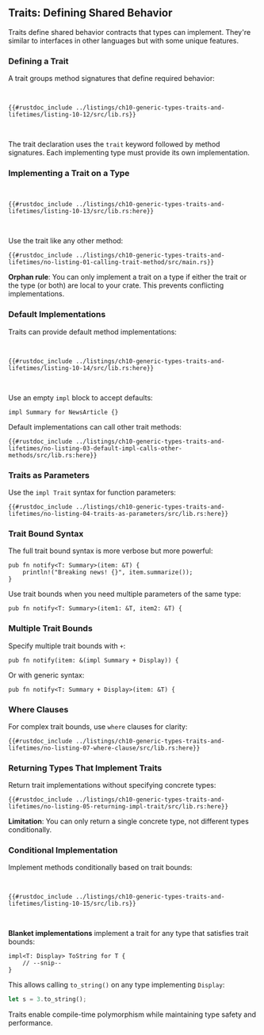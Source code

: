 ## Traits: Defining Shared Behavior

Traits define shared behavior contracts that types can implement. They're similar to interfaces in other languages but with some unique features.

### Defining a Trait

A trait groups method signatures that define required behavior:

<Listing number="10-12" file-name="src/lib.rs" caption="A `Summary` trait with a `summarize` method">

```rust,noplayground
{{#rustdoc_include ../listings/ch10-generic-types-traits-and-lifetimes/listing-10-12/src/lib.rs}}
```

</Listing>

The trait declaration uses the `trait` keyword followed by method signatures. Each implementing type must provide its own implementation.

### Implementing a Trait on a Type

<Listing number="10-13" file-name="src/lib.rs" caption="Implementing the `Summary` trait">

```rust,noplayground
{{#rustdoc_include ../listings/ch10-generic-types-traits-and-lifetimes/listing-10-13/src/lib.rs:here}}
```

</Listing>

Use the trait like any other method:

```rust,ignore
{{#rustdoc_include ../listings/ch10-generic-types-traits-and-lifetimes/no-listing-01-calling-trait-method/src/main.rs}}
```

**Orphan rule**: You can only implement a trait on a type if either the trait or the type (or both) are local to your crate. This prevents conflicting implementations.

### Default Implementations

Traits can provide default method implementations:

<Listing number="10-14" file-name="src/lib.rs" caption="Default implementation">

```rust,noplayground
{{#rustdoc_include ../listings/ch10-generic-types-traits-and-lifetimes/listing-10-14/src/lib.rs:here}}
```

</Listing>

Use an empty `impl` block to accept defaults:

```rust,ignore
impl Summary for NewsArticle {}
```

Default implementations can call other trait methods:

```rust,noplayground
{{#rustdoc_include ../listings/ch10-generic-types-traits-and-lifetimes/no-listing-03-default-impl-calls-other-methods/src/lib.rs:here}}
```

### Traits as Parameters

Use the `impl Trait` syntax for function parameters:

```rust,ignore
{{#rustdoc_include ../listings/ch10-generic-types-traits-and-lifetimes/no-listing-04-traits-as-parameters/src/lib.rs:here}}
```

### Trait Bound Syntax

The full trait bound syntax is more verbose but more powerful:

```rust,ignore
pub fn notify<T: Summary>(item: &T) {
    println!("Breaking news! {}", item.summarize());
}
```

Use trait bounds when you need multiple parameters of the same type:

```rust,ignore
pub fn notify<T: Summary>(item1: &T, item2: &T) {
```

### Multiple Trait Bounds

Specify multiple trait bounds with `+`:

```rust,ignore
pub fn notify(item: &(impl Summary + Display)) {
```

Or with generic syntax:

```rust,ignore
pub fn notify<T: Summary + Display>(item: &T) {
```

### Where Clauses

For complex trait bounds, use `where` clauses for clarity:

```rust,ignore
{{#rustdoc_include ../listings/ch10-generic-types-traits-and-lifetimes/no-listing-07-where-clause/src/lib.rs:here}}
```

### Returning Types That Implement Traits

Return trait implementations without specifying concrete types:

```rust,ignore
{{#rustdoc_include ../listings/ch10-generic-types-traits-and-lifetimes/no-listing-05-returning-impl-trait/src/lib.rs:here}}
```

**Limitation**: You can only return a single concrete type, not different types conditionally.

### Conditional Implementation

Implement methods conditionally based on trait bounds:

<Listing number="10-15" file-name="src/lib.rs" caption="Conditional method implementation">

```rust,noplayground
{{#rustdoc_include ../listings/ch10-generic-types-traits-and-lifetimes/listing-10-15/src/lib.rs}}
```

</Listing>

**Blanket implementations** implement a trait for any type that satisfies trait bounds:

```rust,ignore
impl<T: Display> ToString for T {
    // --snip--
}
```

This allows calling `to_string()` on any type implementing `Display`:

```rust
let s = 3.to_string();
```

Traits enable compile-time polymorphism while maintaining type safety and performance.
